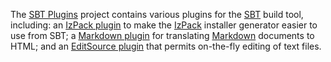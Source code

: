 The [SBT Plugins][] project contains various plugins for the [SBT][] build
tool, including: an [IzPack plugin][] to make the [IzPack][] installer
generator easier to use from SBT; a [Markdown plugin][] for translating
[Markdown][] documents to HTML; and an [EditSource plugin][] that permits
on-the-fly editing of text files.

[SBT Plugins]: http://software.clapper.org/sbt-plugins/
[IzPack plugin]: http://software.clapper.org/sbt-plugins/izpack.html
[Izpack]: http://izpack.org/
[Markdown plugin]: http://software.clapper.org/sbt-plugins/markdown.html
[Markdown]: http://daringfireball.net/projects/markdown/
[EditSource plugin]: http://software.clapper.org/sbt-plugins/editsource.html
[SBT]: http://code.google.com/p/simple-build-tool/
